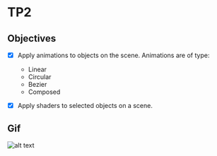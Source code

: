 # TP2

## Objectives

- [X] Apply animations to objects on the scene. Animations are of type:
  - Linear
  - Circular
  - Bezier
  - Composed
- [X] Apply shaders to selected objects on a scene.


## Gif

![alt text](https://github.com/Marko50/FEUP-LAIG/blob/master/TP2/Peek%2005-01-2018%2023-01.gif)
